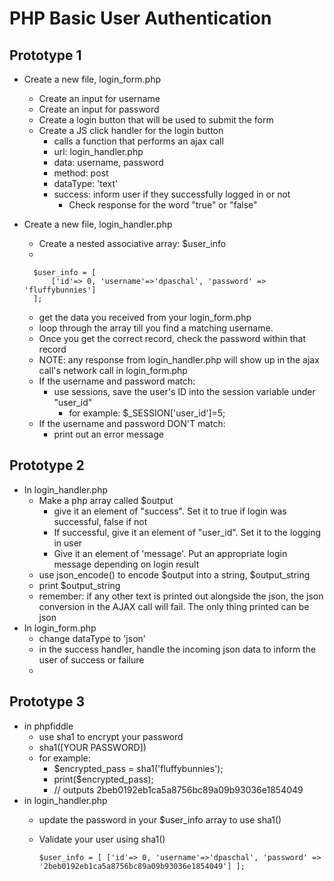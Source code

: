 # PHP Basic User Authentication
## Prototype 1
- Create a new file, login_form.php
	- Create an input for username
	- Create an input for password
	- Create a login button that will be used to submit the form
	- Create a JS click handler for the login button
		- calls a function that performs an ajax call
		- url: login_handler.php
		- data: username, password
		- method: post
		- dataType: 'text'
		- success: inform user if they successfully logged in or not
			- Check response for the word "true" or "false"
- Create a new file, login_handler.php
	- Create a nested associative array: $user_info
	- 

		$user_info = [
			['id'=> 0, 'username'=>'dpaschal', 'password' => 'fluffybunnies']
		];

		
	- get the data you received from your login_form.php
	- loop through the array till you find a matching username. 
	- Once you get the correct record, check the password within that record
	- NOTE: any response from login_handler.php will show up in the ajax call's network call in login_form.php
	- If the username and password match:
		- use sessions, save the user's ID into the session variable under "user_id"
			- for example: $_SESSION['user_id']=5;
	- If the username and password DON'T match:
		- print out an error message

## Prototype 2
- In login_handler.php
	- Make a php array called $output
		- give it an element of "success".  Set it to true if login was successful, false if not
		- If successful, give it an element of "user_id".  Set it to the logging in user
		- Give it an element of 'message'.  Put an appropriate login message depending on login result
	- use json_encode() to encode $output into a string, $output_string
	- print $output_string
	- remember: if any other text is printed out alongside the json, the json conversion in the AJAX call will fail.  The only thing printed can be json
- In login_form.php
	- change dataType to 'json'
	- in the success handler, handle the incoming json data to inform the user of success or failure
	- 
	
## Prototype 3

- in phpfiddle
	- use sha1 to encrypt your password
	- sha1([YOUR PASSWORD])
	- for example:
		- $encrypted_pass = sha1('fluffybunnies');
		- print($encrypted_pass);
		- // outputs 2beb0192eb1ca5a8756bc89a09b93036e1854049
- in login_handler.php
	- update the password in your $user_info array to use sha1()
	- Validate your user using sha1()
		
		`$user_info = [
			['id'=> 0, 'username'=>'dpaschal', 'password' => '2beb0192eb1ca5a8756bc89a09b93036e1854049']
		];`


